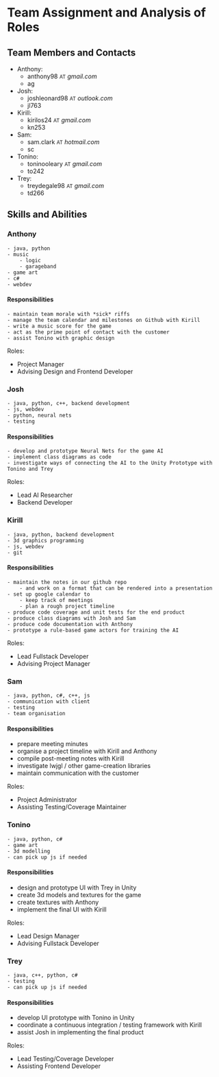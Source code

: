 # Team Assignment and Analysis of Roles #

## Team Members and Contacts ##

- Anthony:
	- anthony98 <small>AT</small> _gmail.com_
	- ag
- Josh:
	- joshleonard98 <small>AT</small> _outlook.com_
	- jl763
- Kirill:
	- kirilos24 <small>AT</small> _gmail.com_
	- kn253
- Sam:
	- sam.clark <small>AT</small> _hotmail.com_
	- sc
- Tonino:
	- toninooleary <small>AT</small> _gmail.com_
	- to242
- Trey:
	- treydegale98 <small>AT</small> _gmail.com_
	- td266

## Skills and Abilities ##

### Anthony ###
	- java, python
	- music
		- logic
		- garageband
	- game art
	- c#
	- webdev

#### Responsibilities ####
	- maintain team morale with *sick* riffs
	- manage the team calendar and milestones on Github with Kirill
	- write a music score for the game
	- act as the prime point of contact with the customer 
	- assist Tonino with graphic design

Roles:
- Project Manager
- Advising Design and Frontend Developer

### Josh ###
	- java, python, c++, backend development
	- js, webdev
	- python, neural nets
	- testing

#### Responsibilities ####
	- develop and prototype Neural Nets for the game AI
	- implement class diagrams as code
	- investigate ways of connecting the AI to the Unity Prototype with Tonino and Trey

Roles:
- Lead AI Researcher
- Backend Developer

### Kirill ###
	- java, python, backend development
	- 3d graphics programming
	- js, webdev
	- git

#### Responsibilities ####
	- maintain the notes in our github repo
		- and work on a format that can be rendered into a presentation
	- set up google calendar to
		- keep track of meetings 
		- plan a rough project timeline
	- produce code coverage and unit tests for the end product
	- produce class diagrams with Josh and Sam
	- produce code documentation with Anthony
	- prototype a rule-based game actors for training the AI

Roles:
- Lead Fullstack Developer
- Advising Project Manager

### Sam ###
	- java, python, c#, c++, js
	- communication with client
	- testing
	- team organisation

#### Responsibilities ####
- prepare meeting minutes
- organise a project timeline with Kirill and Anthony
- compile post-meeting notes with Kirill
- investigate lwjgl / other game-creation libraries
- maintain communication with the customer

Roles:
- Project Administrator
- Assisting Testing/Coverage Maintainer

### Tonino ###
	- java, python, c#
	- game art
	- 3d modelling
	- can pick up js if needed

#### Responsibilities ####
- design and prototype UI with Trey in Unity
- create 3d models and textures for the game
- create textures with Anthony
- implement the final UI with Kirill

Roles:
- Lead Design Manager
- Advising Fullstack Developer

### Trey ###
	- java, c++, python, c#
	- testing
	- can pick up js if needed

#### Responsibilities ####
- develop UI prototype with Tonino in Unity
- coordinate a continuous integration / testing framework with Kirill
- assist Josh in implementing the final product

Roles:
- Lead Testing/Coverage Developer
- Assisting Frontend Developer

